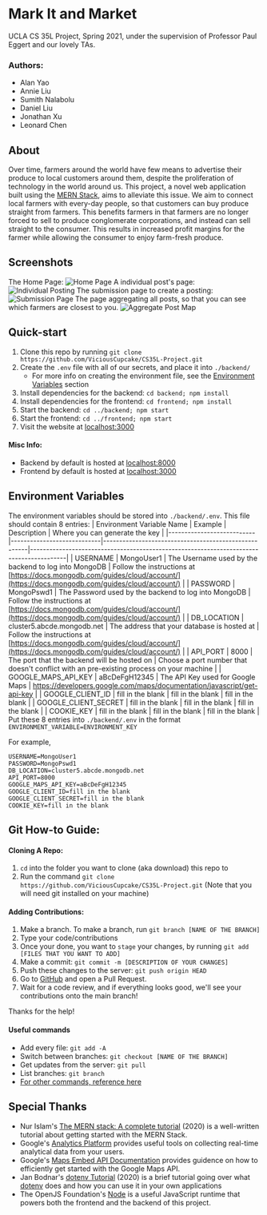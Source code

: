 # Mark It and Market

UCLA CS 35L Project, Spring 2021, under the supervision of Professor Paul Eggert and our lovely TAs.

### Authors:
* Alan Yao
* Annie Liu
* Sumith Nalabolu
* Daniel Liu
* Jonathan Xu
* Leonard Chen

## About
Over time, farmers around the world have few means to advertise their produce to local customers around them, despite the proliferation of technology in the world around us. This project, a novel web application built using the [MERN Stack](https://bootcamp.berkeley.edu/resources/coding/learn-node-js/node-js-understanding-mern-stack/#:~:text=The%20MERN%20stack%20is%20comprised%20of%20four%20powerful,tandem.%20They%20are%3A%20MongoDB%3A%20An%20open-source%2C%20document-based%20database.), aims to alleviate this issue. We aim to connect local farmers with every-day people, so that customers can buy produce straight from farmers. This benefits farmers in that farmers are no longer forced to sell to produce conglomerate corporations, and instead can sell straight to the consumer. This results in increased profit margins for the farmer while allowing the consumer to enjoy farm-fresh produce.

## Screenshots
The Home Page:
![Home Page](./assets/homepage.png)
A individual post's page:
![Individual Posting](./assets/individual_post.png)
The submission page to create a posting:
![Submission Page](./assets/submission_page.png)
The page aggregating all posts, so that you can see which farmers are closest to you.
![Aggregate Post Map](./assets/aggregate_map.png)

## Quick-start
1. Clone this repo by running `git clone https://github.com/ViciousCupcake/CS35L-Project.git`
2. Create the `.env` file with all of our secrets, and place it into `./backend/`
    * For more info on creating the environment file, see the [Environment Variables](#environment-variables) section
3. Install dependencies for the backend: `cd backend; npm install`
4. Install dependencies for the frontend: `cd frontend; npm install`
5. Start the backend: `cd ../backend; npm start`
6. Start the frontend: `cd ../frontend; npm start`
5. Visit the website at [localhost:3000](localhost:3000)


#### Misc Info:
* Backend by default is hosted at [localhost:8000](http://localhost:8000)
* Frontend by default is hosted at [localhost:3000](http://localhost:3000)

## Environment Variables
The environment variables should be stored into `./backend/.env`. This file should contain 8 entries:
| Environment Variable Name | Example                    | Description                                          | Where you can generate the key                                                          |
|---------------------------|----------------------------|------------------------------------------------------|-----------------------------------------------------------------------------------------|
| USERNAME                  | MongoUser1                 | The Username used by the backend to log into MongoDB | Follow the instructions at [https://docs.mongodb.com/guides/cloud/account/](https://docs.mongodb.com/guides/cloud/account/)                                                                 |
| PASSWORD                  | MongoPswd1                 | The Password used by the backend to log into MongoDB | Follow the instructions at [https://docs.mongodb.com/guides/cloud/account/](https://docs.mongodb.com/guides/cloud/account/)                                                                 |
| DB_LOCATION               | cluster5.abcde.mongodb.net | The address that your database is hosted at          |                Follow the instructions at [https://docs.mongodb.com/guides/cloud/account/](https://docs.mongodb.com/guides/cloud/account/)                                                                         |
| API_PORT                  | 8000                       | The port that the backend will be hosted on          | Choose a port number that doesn't conflict with an pre-existing process on your machine |
| GOOGLE_MAPS_API_KEY       | aBcDeFgH12345              | The API Key used for Google Maps                     | https://developers.google.com/maps/documentation/javascript/get-api-key                 |
| GOOGLE_CLIENT_ID          | fill in the blank          | fill in the blank                                    | fill in the blank                                                                       |
| GOOGLE_CLIENT_SECRET      | fill in the blank          | fill in the blank                                    | fill in the blank                                                                       |
| COOKIE_KEY                | fill in the blank          | fill in the blank                                    | fill in the blank                                                                       |
Put these 8 entries into `./backend/.env` in the format `ENVIRONMENT_VARIABLE=ENVIRONMENT_KEY`

For example,
```
USERNAME=MongoUser1
PASSWORD=MongoPswd1
DB_LOCATION=cluster5.abcde.mongodb.net
API_PORT=8000
GOOGLE_MAPS_API_KEY=aBcDeFgH12345
GOOGLE_CLIENT_ID=fill in the blank
GOOGLE_CLIENT_SECRET=fill in the blank
COOKIE_KEY=fill in the blank
```

## Git How-to Guide:
#### Cloning A Repo:
1. `cd` into the folder you want to clone (aka download) this repo to
2. Run the command `git clone https://github.com/ViciousCupcake/CS35L-Project.git` (Note that you will need git installed on your machine)

#### Adding Contributions:
1. Make a branch. To make a branch, run `git branch [NAME OF THE BRANCH]`
2. Type your code/contributions
3. Once your done, you want to `stage` your changes, by running `git add [FILES THAT YOU WANT TO ADD]`
4. Make a commit: `git commit -m [DESCRIPTION OF YOUR CHANGES]`
5. Push these changes to the server: `git push origin HEAD`
6. Go to [GitHub](https://github.com/ViciousCupcake/CS35L-Project) and open a Pull Request.
7. Wait for a code review, and if everything looks good, we'll see your contributions onto the main branch!

Thanks for the help!

#### Useful commands
* Add every file: `git add -A`
* Switch between branches: `git checkout [NAME OF THE BRANCH]`
* Get updates from the server: `git pull`
* List branches: `git branch`
* [For other commands, reference here](https://git-scm.com/doc)

## Special Thanks
* Nur Islam's [The MERN stack: A complete tutorial](https://blog.logrocket.com/mern-stack-tutorial/) (2020) is a well-written tutorial about getting started with the MERN Stack.
* Google's [Analytics Platform](https://analytics.google.com) provides useful tools on collecting real-time analytical data from your users.
* Google's [Maps Embed API Documentation](https://developers.google.com/maps/documentation/embed/get-started) provides guidence on how to efficiently get started with the Google Maps API.
* Jan Bodnar's [dotenv Tutorial](https://zetcode.com/javascript/dotenv/) (2020) is a brief tutorial going over what [dotenv](https://www.npmjs.com/package/dotenv) does and how you can use it in your own applications
* The OpenJS Foundation's [Node](https://nodejs.org/en/) is a useful JavaScript runtime that powers both the frontend and the backend of this project.
